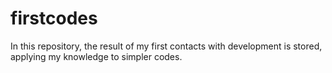 # firstcodes
 In this repository, the result of my first contacts with development is stored, applying my knowledge to simpler codes.

